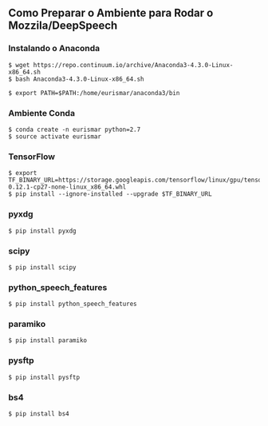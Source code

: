 Como Preparar o Ambiente para Rodar o Mozzila/DeepSpeech
---------

### Instalando o Anaconda

    $ wget https://repo.continuum.io/archive/Anaconda3-4.3.0-Linux-x86_64.sh
    $ bash Anaconda3-4.3.0-Linux-x86_64.sh        

<span>

    $ export PATH=$PATH:/home/eurismar/anaconda3/bin	

### Ambiente Conda

    $ conda create -n eurismar python=2.7
    $ source activate eurismar

### TensorFlow
    $ export TF_BINARY_URL=https://storage.googleapis.com/tensorflow/linux/gpu/tensorflow_gpu-0.12.1-cp27-none-linux_x86_64.whl
    $ pip install --ignore-installed --upgrade $TF_BINARY_URL

### pyxdg
    $ pip install pyxdg
### scipy
    $ pip install scipy
### python_speech_features
    $ pip install python_speech_features

### paramiko
    $ pip install paramiko
### pysftp
    $ pip install pysftp
### bs4
    $ pip install bs4
```
